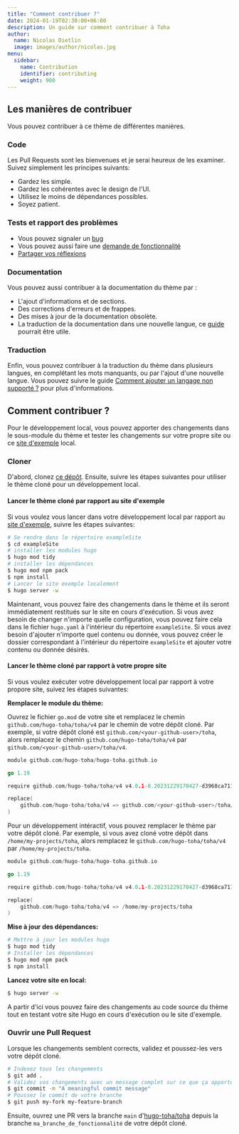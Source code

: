 ```yaml
---
title: "Comment contribuer ?"
date: 2024-01-19T02:30:00+06:00
description: Un guide sur comment contribuer à Toha
author:
  name: Nicolas Dietlin
  image: images/author/nicolas.jpg
menu:
  sidebar:
    name: Contribution
    identifier: contributing
    weight: 900
---
```


## Les manières de contribuer

Vous pouvez contribuer à ce thème de différentes manières.

### Code

Les Pull Requests sont les bienvenues et je serai heureux de les examiner. Suivez simplement les principes suivants:

- Gardez les simple.
- Gardez les cohérentes avec le design de l'UI.
- Utilisez le moins de dépendances possibles.
- Soyez patient.

### Tests et rapport des problèmes

- Vous pouvez signaler un [bug](https://github.com/hugo-toha/toha/issues/new?template=bug.md)
- Vous pouvez aussi faire une [demande de fonctionnalité](https://github.com/hugo-toha/toha/issues/new?template=feature_request.md)
- [Partager vos réflexions](https://github.com/hugo-toha/toha/issues/new?template=question.md)

### Documentation

Vous pouvez aussi contribuer à la documentation du thème par :

- L'ajout d'informations et de sections.
- Des corrections d'erreurs et de frappes.
- Des mises à jour de la documentation obsolète.
- La traduction de la documentation dans une nouvelle langue, ce [guide](/fr/posts/translation/content/) pourrait être utile.

### Traduction

Enfin, vous pouvez contribuer à la traduction du thème dans plusieurs langues, en complétant les mots manquants, ou par l'ajout d'une nouvelle langue. Vous pouvez suivre le guide [Comment ajouter un langage non supporté ?](/fr/posts/translation/new-language/) pour plus d'informations.

## Comment contribuer ?

Pour le développement local, vous pouvez apporter des changements dans le sous-module du thème et tester les changements sur votre propre site ou ce [site d'exemple](https://github.com/hugo-toha/hugo-toha.github.io) local.

### Cloner

D'abord, clonez [ce dépôt](https://github.com/hugo-toha/toha). Ensuite, suivre les étapes suivantes pour utiliser le thème cloné pour un développement local.

#### Lancer le thème cloné par rapport au site d'exemple

Si vous voulez vous lancer dans votre développement local par rapport au [site d'exemple](https://github.com/hugo-toha/hugo-toha.github.io), suivre les étapes suivantes:

```bash
# Se rendre dans le répertoire exampleSite
$ cd exampleSite
# installer les modules hugo
$ hugo mod tidy
# installer les dépendances
$ hugo mod npm pack
$ npm install
# Lancer le site exemple localement
$ hugo server -w
```

Maintenant, vous pouvez faire des changements dans le thème et ils seront immédiatement restitués sur le site en cours d'exécution. Si vous avez besoin de changer n'importe quelle configuration, vous pouvez faire cela dans le fichier `hugo.yaml` à l'intérieur du répertoire `exampleSite`. Si vous avez besoin d'ajouter n'importe quel contenu ou donnée, vous pouvez créer le dossier correspondant à l'intérieur du répertoire `exampleSite` et ajouter votre contenu ou donnée désirés.

#### Lancer le thème cloné par rapport à votre propre site

Si vous voulez exécuter votre développement local par rapport à votre propore site, suivez les étapes suivantes:

**Remplacer le module du thème:**

Ouvrez le fichier `go.mod` de votre site et remplacez le chemin `github.com/hugo-toha/toha/v4` par le chemin de votre dépôt cloné. Par exemple, si votre dépôt cloné est `github.com/<your-github-user>/toha`, alors remplacez le chemin `github.com/hugo-toha/toha/v4` par `github.com/<your-github-user>/toha/v4`.

```go
module github.com/hugo-toha/hugo-toha.github.io

go 1.19

require github.com/hugo-toha/toha/v4 v4.0.1-0.20231229170427-d3968ca711ef // indirect

replace(
    github.com/hugo-toha/toha/v4 => github.com/<your-github-user>/toha/v4 <git branch>
)
```

Pour un développement intéractif, vous pouvez remplacer le thème par votre dépôt cloné. Par exemple, si vous avez cloné votre dépôt dans `/home/my-projects/toha`, alors remplacez le `github.com/hugo-toha/toha/v4` par `/home/my-projects/toha`.

```go
module github.com/hugo-toha/hugo-toha.github.io

go 1.19

require github.com/hugo-toha/toha/v4 v4.0.1-0.20231229170427-d3968ca711ef // indirect

replace(
    github.com/hugo-toha/toha/v4 => /home/my-projects/toha
)
```

**Mise à jour des dépendances:**

```bash
# Mettre à jour les modules hugo
$ hugo mod tidy
# Installer les dépendances
$ hugo mod npm pack
$ npm install
```

**Lancez votre site en local:**

```bash
$ hugo server -w
```

A partir d'ici vous pouvez faire des changements au code source du thème tout en testant votre site Hugo en cours d'exécution ou le site d'exemple.

### Ouvrir une Pull Request

Lorsque les changements semblent corrects, validez et poussez-les vers votre dépôt cloné.

```bash
# Indexez tous les changements
$ git add .
# Validez vos changements avec un message complet sur ce que ça apporte
$ git commit -m "A meaningful commit message"
# Poussez le commit de votre branche
$ git push my-fork my-feature-branch
```

Ensuite, ouvrez une PR vers la branche `main` d'[hugo-toha/toha](https://github.com/hugo-toha/toha) depuis la branche `ma_branche_de_fonctionnalité` de votre dépôt cloné.
